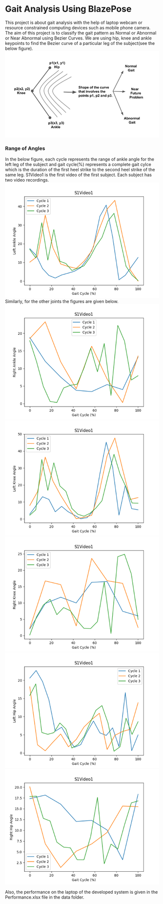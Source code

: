 # Gait Analysis Using BlazePose
This project is about gait analysis with the help of laptop webcam or resource constrained computing devices such as mobile phone camera. The aim of this project is to classify the gait pattern as Normal or Abnormal or Near Abnormal using Bezier Curves. We are using hip, knee and ankle keypoints to find the Bezier curve of a particular leg of the subject(see the below figure).
![Idea](hypo.jpg)

### Range of Angles
In the below figure, each cycle represents the range of ankle angle for the left leg of the subject and gait cycle(%) represents a complete gait cylce which is the duration of the first heel strike to the second heel strike of the same leg. S1Video1 is the first video of the first subject. Each subject has two video recordings.
![Left Ankle](Left_Ankle.png)
Similarly, for the other joints the figures are given below. 
![Right Ankle](Right_Ankle.png)
![Left Knee](Left_Knee.png)
![Right Knee](Right_Knee.png)
![Left Hip](Left_Hip.png)
![Right Hip](Right_Hip.png)

Also, the performance on the laptop of the developed system is given in the Performance.xlsx file in the data folder.

